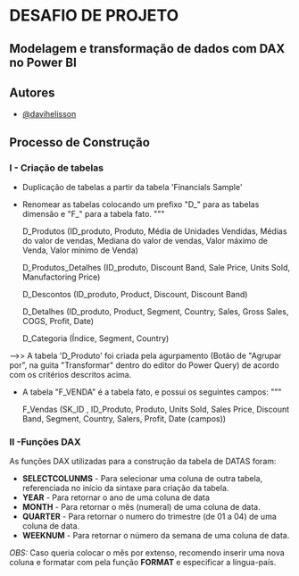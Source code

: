 
# DESAFIO DE PROJETO
## Modelagem e transformação de dados com DAX no Power BI




## Autores

- [@davihelisson](https://www.github.com/davihelisson)


## Processo de Construção

### I - Criação de tabelas

* Duplicação de tabelas a partir da tabela 'Financials Sample'
* Renomear as tabelas colocando um prefixo "D_" para as tabelas dimensão e "F_" para a tabela fato.
"""

    D_Produtos (ID_produto, Produto, Média de Unidades Vendidas, Médias do valor de vendas, Mediana do valor de vendas, Valor máximo de Venda, Valor mínimo de Venda)

    D_Produtos_Detalhes (ID_produto, Discount Band, Sale Price,  Units Sold, Manufactoring Price)

    D_Descontos (ID_produto, Product, Discount, Discount Band)

    D_Detalhes (ID_produto, Product, Segment, Country, Sales, Gross Sales, COGS, Profit, Date)
    
    D_Categoria (Índice, Segment, Country)

-->> A tabela 'D_Produto' foi criada pela agurpamento (Botão de "Agrupar por", na guita "Transformar" dentro do editor do Power Query) de acordo com os critérios descritos acima.

* A tabela "F_VENDA" é a tabela fato, e possui os seguintes campos:
"""

    F_Vendas (SK_ID , ID_Produto, Produto, Units Sold, Sales Price, Discount  Band, Segment, Country, Salers, Profit, Date (campos))


### II -Funções DAX 

As funções DAX utilizadas para a construção da tabela de DATAS foram:
* **SELECTCOLUNMS** - Para selecionar uma coluna de outra tabela, referenciada no início da sintaxe para criação da tabela.
* **YEAR** - Para retornar o ano de uma coluna de data
* **MONTH** - Para retornar o mês (numeral) de uma coluna de data.
* **QUARTER** - Para retornar o numero do trimestre (de 01 a 04) de uma coluna de data.
* **WEEKNUM** - Para retornar o número da semana de uma coluna de data.

_OBS:_ Caso queria colocar o mês por extenso, recomendo inserir uma nova coluna e formatar com pela função **FORMAT** e especificar a língua-país.